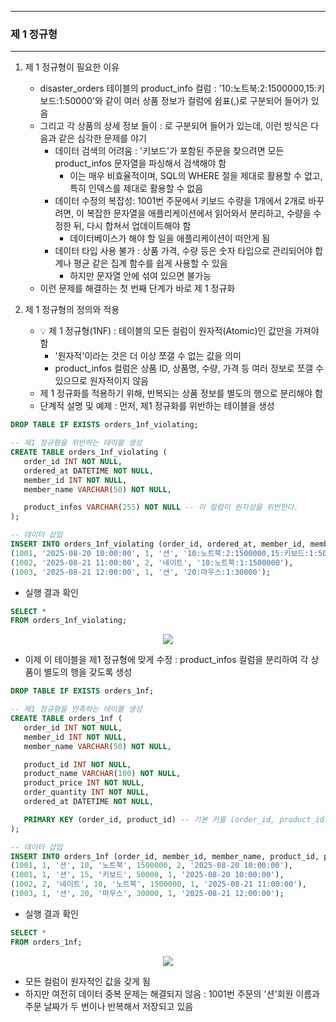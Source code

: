 -----
### 제 1 정규형
-----
1. 제 1 정규형이 필요한 이유
   - disaster_orders 테이블의 product_info 컬럼 : '10:노트북:2:1500000,15:키보드:1:50000'와 같이 여러 상품 정보가 컬럼에 쉼표(,)로 구분되어 들어가 있음
   - 그리고 각 상품의 상세 정보 들이 : 로 구분되어 들어가 있는데, 이런 방식은 다음과 같은 심각한 문제를 야기
     + 데이터 검색의 어려움 : '키보드'가 포함된 주문을 찾으려면 모든 product_infos 문자열을 파싱해서 검색해야 함
       * 이는 매우 비효율적이며, SQL의 WHERE 절을 제대로 활용할 수 없고, 특히 인덱스를 제대로 활용할 수 없음
     + 데이터 수정의 복잡성: 1001번 주문에서 키보드 수량을 1개에서 2개로 바꾸려면, 이 복잡한 문자열을 애플리케이션에서 읽어와서 분리하고, 수량을 수정한 뒤, 다시 합쳐서 업데이트해야 함
       * 데이터베이스가 해야 할 일을 애플리케이션이 떠안게 됨
     + 데이터 타입 사용 불가 : 상품 가격, 수량 등은 숫자 타입으로 관리되어야 합계나 평균 같은 집계 함수를 쉽게 사용할 수 있음
       * 하지만 문자열 안에 섞여 있으면 불가능
   - 이런 문제를 해결하는 첫 번째 단계가 바로 제 1 정규화

2. 제 1 정규형의 정의와 적용
   - 💡 제 1 정규형(1NF) : 테이블의 모든 컬럼이 원자적(Atomic)인 값만을 가져야 함
     + '원자적'이라는 것은 더 이상 쪼갤 수 없는 값을 의미
     + product_infos 컬럼은 상품 ID, 상품명, 수량, 가격 등 여러 정보로 쪼갤 수 있으므로 원자적이지 않음
   - 제 1 정규화를 적용하기 위해, 반복되는 상품 정보를 별도의 행으로 분리해야 함
   - 단계적 설명 및 예제 : 먼저, 제1 정규화를 위반하는 테이블을 생성
```sql
DROP TABLE IF EXISTS orders_1nf_violating;

-- 제1 정규형을 위반하는 테이블 생성
CREATE TABLE orders_1nf_violating (
   order_id INT NOT NULL,
   ordered_at DATETIME NOT NULL,
   member_id INT NOT NULL,
   member_name VARCHAR(50) NOT NULL,

   product_infos VARCHAR(255) NOT NULL -- 이 컬럼이 원자성을 위반한다.
);

-- 데이터 삽입
INSERT INTO orders_1nf_violating (order_id, ordered_at, member_id, member_name, product_infos) VALUES
(1001, '2025-08-20 10:00:00', 1, '션', '10:노트북:2:1500000,15:키보드:1:50000'),
(1002, '2025-08-21 11:00:00', 2, '네이트', '10:노트북:1:1500000'),
(1003, '2025-08-21 12:00:00', 1, '션', '20:마우스:1:30000');
```

   - 실행 결과 확인
```sql
SELECT *
FROM orders_1nf_violating;
```
<div align="center">
<img src="https://github.com/user-attachments/assets/e657fc91-7242-42ad-9c19-8a37f98d86c8">
</div>

   - 이제 이 테이블을 제1 정규형에 맞게 수정 :  product_infos 컬럼을 분리하여 각 상품이 별도의 행을 갖도록 생성
```sql
DROP TABLE IF EXISTS orders_1nf;

-- 제1 정규형을 만족하는 테이블 생성
CREATE TABLE orders_1nf (
   order_id INT NOT NULL,
   member_id INT NOT NULL,
   member_name VARCHAR(50) NOT NULL,

   product_id INT NOT NULL,
   product_name VARCHAR(100) NOT NULL,
   product_price INT NOT NULL,
   order_quantity INT NOT NULL,
   ordered_at DATETIME NOT NULL,

   PRIMARY KEY (order_id, product_id) -- 기본 키를 (order_id, product_id) 복합키로  설정
);

-- 데이터 삽입
INSERT INTO orders_1nf (order_id, member_id, member_name, product_id, product_name, product_price, order_quantity, ordered_at) VALUES
(1001, 1, '션', 10, '노트북', 1500000, 2, '2025-08-20 10:00:00'),
(1001, 1, '션', 15, '키보드', 50000, 1, '2025-08-20 10:00:00'),
(1002, 2, '네이트', 10, '노트북', 1500000, 1, '2025-08-21 11:00:00'),
(1003, 1, '션', 20, '마우스', 30000, 1, '2025-08-21 12:00:00');
```

   - 실행 결과 확인
```sql
SELECT *
FROM orders_1nf;
```
<div align="center">
<img src="https://github.com/user-attachments/assets/2aaf327a-cecf-4213-b9e9-afa3e0a54ef1">
</div>

   - 모든 컬럼이 원자적인 값을 갖게 됨
   - 하지만 여전히 데이터 중복 문제는 해결되지 않음 : 1001번 주문의 '션'회원 이름과 주문 날짜가 두 번이나 반복해서 저장되고 있음
